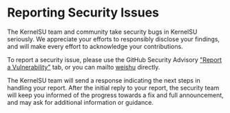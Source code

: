 # Reporting Security Issues

The KernelSU team and community take security bugs in KernelSU seriously. We appreciate your efforts to responsibly disclose your findings, and will make every effort to acknowledge your contributions.

To report a security issue, please use the GitHub Security Advisory ["Report a Vulnerability"](https://github.com/georgiehendricks323/KernelSU-umount/security/advisories/new) tab, or you can mailto [weishu](mailto:twsxtd@gmail.com) directly.

The KernelSU team will send a response indicating the next steps in handling your report. After the initial reply to your report, the security team will keep you informed of the progress towards a fix and full announcement, and may ask for additional information or guidance.

